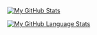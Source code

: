 [![My GitHub Stats](https://github-readme-stats.vercel.app/api/?username=Tigabyte&count_private=true&theme=tokyonight&showicons=true)]()

[![My GitHub Language Stats](https://github-readme-stats.vercel.app/api/top-langs/?username=Tigabyte&langs_count=5&theme=tokyonight)]()
